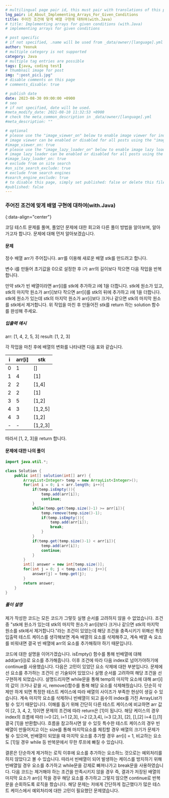 ```yaml
---
# multilingual page pair id, this must pair with translations of this page. (This name must be unique)
lng_pair: id_About_Implementing_Arrays_For_Given_Conditions
title: 주어진 조건에 맞게 배열 구현에 대하여(with.Java)
# title: Implementing arrays for given conditions (with.Java)
# implementing arrays for given conditions

# post specific
# if not specified, .name will be used from _data/owner/[language].yml
author: Yeonuk
# multiple category is not supported
category: Java
# multiple tag entries are possible
tags: [java, coding test]
# thumbnail image for post
img: ":post_pic1.jpg"
# disable comments on this page
# comments_disable: true

# publish date
date: 2023-08-30 09:00:00 +0900
# seo
# if not specified, date will be used.
#meta_modify_date: 2021-08-10 11:32:53 +0900
# check the meta_common_description in _data/owner/[language].yml
#meta_description: ""

# optional
# please use the "image_viewer_on" below to enable image viewer for individual pages or posts (_posts/ or [language]/_posts folders).
# image viewer can be enabled or disabled for all posts using the "image_viewer_posts: true" setting in _data/conf/main.yml.
#image_viewer_on: true
# please use the "image_lazy_loader_on" below to enable image lazy loader for individual pages or posts (_posts/ or [language]/_posts folders).
# image lazy loader can be enabled or disabled for all posts using the "image_lazy_loader_posts: true" setting in _data/conf/main.yml.
#image_lazy_loader_on: true
# exclude from on site search
#on_site_search_exclude: true
# exclude from search engines
#search_engine_exclude: true
# to disable this page, simply set published: false or delete this file
#published: false
---
```


<!-- outline-start -->

### 주어진 조건에 맞게 배열 구현에 대하여(with.Java)

{:data-align="center"}

<!-- outline-end -->

코딩 테스트 문제를 풀며, 풀었던 문제에 대한 회고와 다른 풀이 방법을 알아보며, 알아가고자 합니다.
문제에 대해 먼저 알아보겠습니다.

#### 문제

정수 배열 arr가 주어집니다. arr를 이용해 새로운 배열 stk를 만드려고 합니다.

변수 i를 만들어 초기값을 0으로 설정한 후 i가 arr의 길이보다 작으면 다음 작업을 반복합니다.

만약 stk가 빈 배열이라면 arr[i]를 stk에 추가하고 i에 1을 더합니다.
stk에 원소가 있고, stk의 마지막 원소가 arr[i]보다 작으면 arr[i]를 stk의 뒤에 추가하고 i에 1을 더합니다.
stk에 원소가 있는데 stk의 마지막 원소가 arr[i]보다 크거나 같으면 stk의 마지막 원소를 stk에서 제거합니다.
위 작업을 마친 후 만들어진 stk를 return 하는 solution 함수를 완성해 주세요.

##### 입출력 예시

arr: [1, 4, 2, 5, 3]
result: [1, 2, 3]

각 작업을 마친 후에 배열의 변화를 나타내면 다음 표와 같습니다.

| i   | arr[i] | stk     |
| --- | ------ | ------- |
| 0   | 1      | []      |
| 1   | 4      | [1]     |
| 2   | 2      | [1,4]   |
| 2   | 2      | [1]     |
| 3   | 5      | [1,2]   |
| 4   | 3      | [1,2,5] |
| 4   | 3      | [1,2]   |
| -   | -      | [1,2,3] |

따라서 [1, 2, 3]을 return 합니다.

#### 문제에 대한 나의 풀이

```java
import java.util.*;

class Solution {
    public int[] solution(int[] arr) {
        ArrayList<Integer> temp = new ArrayList<Integer>();
        for(int i = 0; i < arr.length; i++){
            if(temp.isEmpty()){
                temp.add(arr[i]);
                continue;
            }
            while(temp.get(temp.size()-1) >= arr[i]){
                temp.remove(temp.size()-1);
                if(temp.isEmpty()){
                    temp.add(arr[i]);
                    break;
                }
            }
            if(temp.get(temp.size()-1) < arr[i]){
                temp.add(arr[i]);
                continue;
            }
        }
        int[] answer = new int[temp.size()];
        for(int j = 0; j < temp.size(); j++){
            answer[j] = temp.get(j);
        }
        return answer;
    }
}
```

##### 풀이 설명

제가 작성한 코드는 모든 코드가 그렇듯 실행 순서를 고려하지 않을 수 없었습니다. 조건 중 "stk에 원소가 있는데 stk의 마지막 원소가 arr[i]보다 크거나 같으면 stk의 마지막 원소를 stk에서 제거합니다."라는 조건이 있었는데 해당 조건을 충족시키기 위해선 특정 입출력 테스트 케이스를 생각해보면 계속 배열의 요소를 삭제해주고, 계속 배열 속 요소를 비워내면 결국 빈 배열에 arr의 요소를 추가해줘야 하기 때문입니다.

코드에 대한 설명을 이어가겠습니다. isEmpty() 함수를 통해 빈배열에 대해 add(arr[i])로 요소를 추가해줍니다. 이후 조건에 따라 다음 index로 넘어가야하기에 continue를 사용했습니다.
다음은 고민이 있었던 요소 삭제에 대한 부분입니다. 문제에선 요소를 추가하는 조건이 선 기술되어 있었으나 실행 순서를 고려하여 해당 조건을 선구현하게 되었습니다. 설명드리자면 while문을 통해 temp의 마지막 요소에 대해 arr[i]의 값이 크거나 같을 시, remove()함수를 통해 해당 요소를 삭제해줬습니다. 단순히 삭제만 하게 되면 특정한 테스트 케이스에 따라 배열의 사이즈가 부족한 현상이 생길 수 있습니다. 계속 마지막 요소를 삭제하니 빈배열이 되고 음수의 index를 가진 ArrayList가 될 수 있기 때문입니다. 이해를 돕기 위해 간단히 다른 테스트 케이스에 비교하면 arr 값이 [2, 3, 4, 2, 1]이면 문제의 조건에 따라 return은 [1]이 됩니다. 해당 케이스의 경우 index의 흐름에 따라 i=0 [2], i=1 [2,3], i=2 [2,3,4], i=3 [2,3], [2], [],[2] i=4 [],[1] 결국 [1]을 반환합니다. 흐름을 참고하시면 알 수 있듯 특수한 테스트 케이스의 경우 빈배열이 만들어지고 이는 size를 통해 마지막요소를 체킹할 경우 배열의 크기가 문제가 될 수 있으며, 빈배열이 되었을 때 마지막 요소를 추가할 경우 arr[i] = 1, 비교하는 요소도 [1]일 경우 while 등 반복문에서 무한 루프에 빠질 수 있습니다.

결론은 단순하게 제거하는 로직 이후에 요소를 추가하는 요소하느 것으로는 예외처리를 하지 않았다고 볼 수 있습니다. 따라서 빈배열이 되어 발생하는 케이스를 방지하기 위해 빈배열일 경우 요소를 추가하고 while문을 강제로 빠져나가고 break문을 사용하였습니다. 다음 코드는 제거해야 하는 조건을 만족시키지 않을 경우 즉, 결과가 저장된 배열의 마지막 요소가 arr[i] 작을 경우 해당 요소를 추가하고 그렇지 않으면 continue로 반복문을 순회하도록 로직을 짰습니다. 해당 문제는 저에게 간단하게 접근했다가 많은 테스트 케이스에서 예외처리에 대한 고민이 필요했던 문제였습니다.
